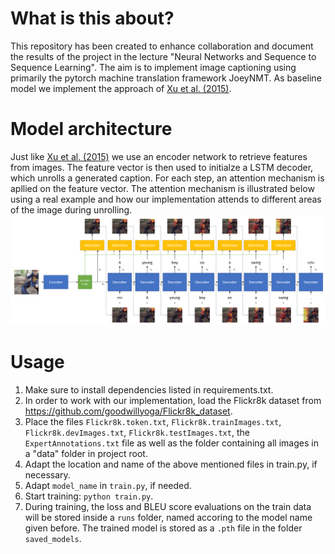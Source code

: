 # What is this about?
This repository has been created to enhance collaboration and document the results of the project in the lecture "Neural Networks and Sequence to Sequence Learning".
The aim is to implement image captioning using primarily the pytorch machine translation framework JoeyNMT.
As baseline model we implement the approach of [Xu et al. (2015)](http://arxiv.org/abs/1502.03044).

# Model architecture
Just like [Xu et al. (2015)](http://arxiv.org/abs/1502.03044) we use an encoder network to retrieve features from images. The feature vector is then used to initialze a LSTM decoder, which unrolls a generated caption. For each step, an attention mechanism is apllied on the feature vector. The attention mechanism is illustrated below using a real example and how our implementation attends to different areas of the image during unrolling.  
![Unrolling](unroll-min.png)

# Usage
1. Make sure to install dependencies listed in requirements.txt.
2. In order to work with our implementation, load the Flickr8k dataset from https://github.com/goodwillyoga/Flickr8k_dataset.
3. Place the files ``Flickr8k.token.txt``, ``Flickr8k.trainImages.txt``, ``Flickr8k.devImages.txt``, ``Flickr8k.testImages.txt``, the ``ExpertAnnotations.txt`` file as well as the folder containing all images in a "data" folder in project root.
4. Adapt the location and name of the above mentioned files in train.py, if necessary.
5. Adapt ``model_name`` in ``train.py``, if needed.
6. Start training: ``python train.py``.
7. During training, the loss and BLEU score evaluations on the train data will be stored inside a ``runs`` folder, named accoring to the model name given before. The trained model is stored as a ``.pth`` file in the folder ``saved_models``.
